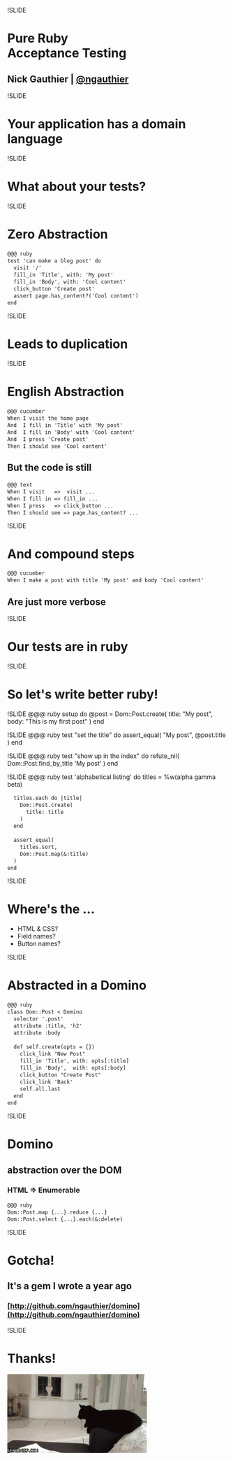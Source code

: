 !SLIDE
# Pure Ruby<br>Acceptance Testing
## Nick Gauthier | [@ngauthier](http://twitter.com/ngauthier)

!SLIDE
# Your application has a domain language

!SLIDE
# What about your tests?

!SLIDE
# Zero Abstraction

    @@@ ruby
    test 'can make a blog post' do
      visit '/'
      fill_in 'Title', with: 'My post'
      fill_in 'Body', with: 'Cool content'
      click_button 'Create post'
      assert page.has_content?('Cool content')
    end

!SLIDE
# Leads to duplication

!SLIDE
# English Abstraction

    @@@ cucumber
    When I visit the home page
    And  I fill in 'Title' with 'My post'
    And  I fill in 'Body' with 'Cool content'
    And  I press 'Create post'
    Then I should see 'Cool content'

## But the code is still
    @@@ text
    When I visit   =>  visit ...
    When I fill in => fill_in ...
    When I press   => click_button ...
    Then I should see => page.has_content? ...

!SLIDE
# And compound steps

    @@@ cucumber
    When I make a post with title 'My post' and body 'Cool content'

## Are just more verbose

!SLIDE
# Our tests are in ruby

!SLIDE
# So let's write better ruby!

!SLIDE
    @@@ ruby
    setup do
      @post = Dom::Post.create(
        title: "My post",
        body:  "This is my first post"
      )
    end


!SLIDE
    @@@ ruby
    test "set the title" do
      assert_equal(
        "My post",
        @post.title
      )
    end

!SLIDE
    @@@ ruby
    test "show up in the index" do
      refute_nil(
        Dom::Post.find_by_title 'My post'
      )
    end

!SLIDE
    @@@ ruby
    test 'alphabetical listing' do
      titles = %w(alpha gamma beta)
      
      titles.each do |title|
        Dom::Post.create(
          title: title
        )
      end
      
      assert_equal(
        titles.sort,
        Dom::Post.map(&:title)
      )
    end

!SLIDE
# Where's the ...
* HTML & CSS?
* Field names?
* Button names?

!SLIDE
# Abstracted in a Domino
    @@@ ruby 
    class Dom::Post < Domino
      selector '.post'
      attribute :title, 'h2'
      attribute :body

      def self.create(opts = {})
        click_link "New Post"
        fill_in 'Title', with: opts[:title]
        fill_in 'Body',  with: opts[:body]
        click_button "Create Post"
        click_link 'Back'
        self.all.last
      end
    end

!SLIDE
# Domino
## abstraction over the DOM
### HTML => Enumerable
    @@@ ruby
    Dom::Post.map {...}.reduce {...}
    Dom::Post.select {...}.each(&:delete)

!SLIDE
# Gotcha!
## It's a gem I wrote a year ago
### [http://github.com/ngauthier/domino](http://github.com/ngauthier/domino)

!SLIDE
# Thanks!
![thanks.gif](thanks.gif)
